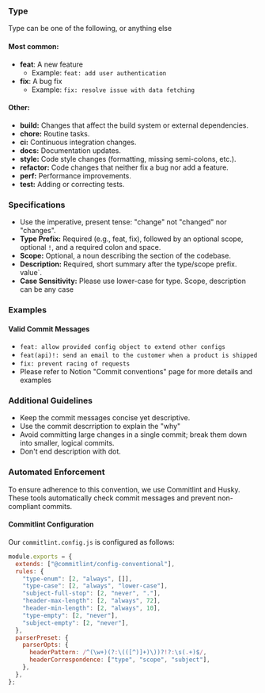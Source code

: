 ### Type

Type can be one of the following, or anything else

#### Most common:

- **feat**: A new feature
  - Example: `feat: add user authentication`
- **fix**: A bug fix
  - Example: `fix: resolve issue with data fetching`

#### Other:

- **build:** Changes that affect the build system or external dependencies.
- **chore:** Routine tasks.
- **ci:** Continuous integration changes.
- **docs:** Documentation updates.
- **style:** Code style changes (formatting, missing semi-colons, etc.).
- **refactor:** Code changes that neither fix a bug nor add a feature.
- **perf:** Performance improvements.
- **test:** Adding or correcting tests.

### Specifications

- Use the imperative, present tense: "change" not "changed" nor "changes".
- **Type Prefix:** Required (e.g., feat, fix), followed by an optional scope, optional `!`, and a required colon and space.
- **Scope:** Optional, a noun describing the section of the codebase.
- **Description:** Required, short summary after the type/scope prefix.
  value`.
- **Case Sensitivity:** Please use lower-case for type. Scope, description can be any case

### Examples

#### Valid Commit Messages

- `feat: allow provided config object to extend other configs`
- `feat(api)!: send an email to the customer when a product is shipped`
- `fix: prevent racing of requests`
- Please refer to Notion "Commit conventions" page for more details and examples

### Additional Guidelines

- Keep the commit messages concise yet descriptive.
- Use the commit descrription to explain the "why"
- Avoid committing large changes in a single commit; break them down into smaller, logical commits.
- Don't end description with dot.

### Automated Enforcement

To ensure adherence to this convention, we use Commitlint and Husky. These tools automatically check commit messages and prevent non-compliant commits.

#### Commitlint Configuration

Our `commitlint.config.js` is configured as follows:

```js
module.exports = {
  extends: ["@commitlint/config-conventional"],
  rules: {
    "type-enum": [2, "always", []],
    "type-case": [2, "always", "lower-case"],
    "subject-full-stop": [2, "never", "."],
    "header-max-length": [2, "always", 72],
    "header-min-length": [2, "always", 10],
    "type-empty": [2, "never"],
    "subject-empty": [2, "never"],
  },
  parserPreset: {
    parserOpts: {
      headerPattern: /^(\w+)(?:\(([^)]+)\))?!?:\s(.+)$/,
      headerCorrespondence: ["type", "scope", "subject"],
    },
  },
};
```

